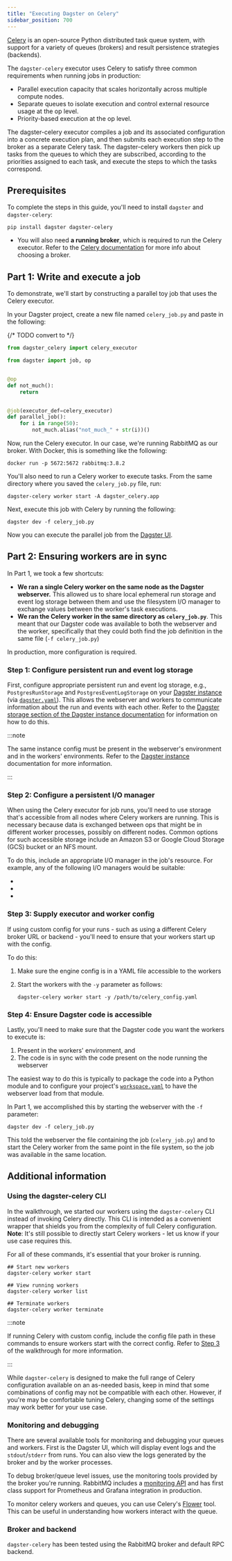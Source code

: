 ```yaml
---
title: "Executing Dagster on Celery"
sidebar_position: 700
---
```


[Celery](https://docs.celeryq.dev/) is an open-source Python distributed task queue system, with support for a variety of queues (brokers) and result persistence strategies (backends).

The `dagster-celery` executor uses Celery to satisfy three common requirements when running jobs in production:

- Parallel execution capacity that scales horizontally across multiple compute nodes.
- Separate queues to isolate execution and control external resource usage at the op level.
- Priority-based execution at the op level.

The dagster-celery executor compiles a job and its associated configuration into a concrete execution plan, and then submits each execution step to the broker as a separate Celery task. The dagster-celery workers then pick up tasks from the queues to which they are subscribed, according to the priorities assigned to each task, and execute the steps to which the tasks correspond.

## Prerequisites

To complete the steps in this guide, you'll need to install `dagster` and `dagster-celery`:

  ```shell
  pip install dagster dagster-celery
  ```

- You will also need **a running broker**, which is required to run the Celery executor. Refer to the [Celery documentation](https://docs.celeryq.dev/en/stable/getting-started/first-steps-with-celery.html#choosing-a-broker) for more info about choosing a broker.

## Part 1: Write and execute a job

To demonstrate, we'll start by constructing a parallel toy job that uses the Celery executor.

In your Dagster project, create a new file named `celery_job.py` and paste in the following:

{/* TODO convert to <CodeExample> */}
```python file=/deploying/celery_job.py
from dagster_celery import celery_executor

from dagster import job, op


@op
def not_much():
    return


@job(executor_def=celery_executor)
def parallel_job():
    for i in range(50):
        not_much.alias("not_much_" + str(i))()
```

Now, run the Celery executor. In our case, we're running RabbitMQ as our broker. With Docker, this is something like the following:

```shell
docker run -p 5672:5672 rabbitmq:3.8.2
```

You'll also need to run a Celery worker to execute tasks. From the same directory where you saved the `celery_job.py` file, run:

```shell
dagster-celery worker start -A dagster_celery.app
```

Next, execute this job with Celery by running the following:

```shell
dagster dev -f celery_job.py
```

Now you can execute the parallel job from the [Dagster UI](/guides/operate/webserver).

## Part 2: Ensuring workers are in sync

In Part 1, we took a few shortcuts:

- **We ran a single Celery worker on the same node as the Dagster webserver.** This allowed us to share local ephemeral run storage and event log storage between them and use the filesystem I/O manager to exchange values between the worker's task executions.
- **We ran the Celery worker in the same directory as `celery_job.py`**. This meant that our Dagster code was available to both the webserver and the worker, specifically that they could both find the job definition in the same file (`-f celery_job.py`)

In production, more configuration is required.

### Step 1: Configure persistent run and event log storage

First, configure appropriate persistent run and event log storage, e.g., `PostgresRunStorage` and `PostgresEventLogStorage` on your [Dagster instance](/guides/deploy/dagster-instance-configuration) (via [`dagster.yaml`](/guides/deploy/dagster-yaml)). This allows the webserver and workers to communicate information about the run and events with each other. Refer to the [Dagster storage section of the Dagster instance documentation](/guides/deploy/dagster-instance-configuration#dagster-storage) for information on how to do this.

:::note

The same instance config must be present in the webserver's environment and in the workers' environments. Refer to the [Dagster instance](/guides/deploy/dagster-instance-configuration) documentation for more information.

:::

### Step 2: Configure a persistent I/O manager

When using the Celery executor for job runs, you'll need to use storage that's accessible from all nodes where Celery workers are running. This is necessary because data is exchanged between ops that might be in different worker processes, possibly on different nodes. Common options for such accessible storage include an Amazon S3 or Google Cloud Storage (GCS) bucket or an NFS mount.

To do this, include an appropriate I/O manager in the job's resource. For example, any of the following I/O managers would be suitable:

- <PyObject section="libraries" module="dagster_aws" object="s3.s3_pickle_io_manager" />
- <PyObject section="libraries" module="dagster_azure" object="adls2.adls2_pickle_io_manager" />
- <PyObject section="libraries" module="dagster_gcp" object="gcs_pickle_io_manager" />

### Step 3: Supply executor and worker config

If using custom config for your runs - such as using a different Celery broker URL or backend - you'll need to ensure that your workers start up with the config.

To do this:

1. Make sure the engine config is in a YAML file accessible to the workers
2. Start the workers with the `-y` parameter as follows:

   ```shell
   dagster-celery worker start -y /path/to/celery_config.yaml
   ```

### Step 4: Ensure Dagster code is accessible

Lastly, you'll need to make sure that the Dagster code you want the workers to execute is:

1. Present in the workers' environment, and
2. The code is in sync with the code present on the node running the webserver

The easiest way to do this is typically to package the code into a Python module and to configure your project's [`workspace.yaml`](/guides/deploy/code-locations/workspace-yaml) to have the webserver load from that module.

In Part 1, we accomplished this by starting the webserver with the `-f` parameter:

```shell
dagster dev -f celery_job.py
```

This told the webserver the file containing the job (`celery_job.py`) and to start the Celery worker from the same point in the file system, so the job was available in the same location.

## Additional information

### Using the dagster-celery CLI

In the walkthrough, we started our workers using the `dagster-celery` CLI instead of invoking Celery directly. This CLI is intended as a convenient wrapper that shields you from the complexity of full Celery configuration. **Note**: It's still possible to directly start Celery workers - let us know if your use case requires this.

For all of these commands, it's essential that your broker is running.

```shell
## Start new workers
dagster-celery worker start

## View running workers
dagster-celery worker list

## Terminate workers
dagster-celery worker terminate
```

:::note

If running Celery with custom config, include the config file path in these commands to ensure workers start with the correct config. Refer to [Step 3](#step-3-supply-executor-and-worker-config) of the walkthrough for more information.

:::

While `dagster-celery` is designed to make the full range of Celery configuration available on an as-needed basis, keep in mind that some combinations of config may not be compatible with each other. However, if you're may be comfortable tuning Celery, changing some of the settings may work better for your use case.

### Monitoring and debugging

There are several available tools for monitoring and debugging your queues and workers. First is the Dagster UI, which will display event logs and the `stdout`/`stderr` from runs. You can also view the logs generated by the broker and by the worker processes.

To debug broker/queue level issues, use the monitoring tools provided by the broker you're running. RabbitMQ includes a [monitoring API](https://www.rabbitmq.com/monitoring.html) and has first class support for Prometheus and Grafana integration in production.

To monitor celery workers and queues, you can use Celery's [Flower](https://flower.readthedocs.io/en/latest/) tool. This can be useful in understanding how workers interact with the queue.

### Broker and backend

`dagster-celery` has been tested using the RabbitMQ broker and default RPC backend.
